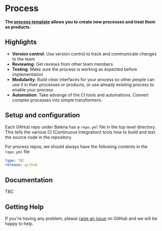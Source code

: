 # Process

**The [process template](https://github.com/product-os/process-template) allows you to create new processes and treat them as products.**

## Highlights

- **Version control**: Use version control to track and communicate changes to the team
- **Reviewing**: Get reviews from other team members
- **Testing**: Make sure the process is working as expected before implementation
- **Modularity**: Build clear interfaces for your process so other people can use it in their processes or products, or use already existing process to enable your process
- **Automation**: Take advange of the CI tools and automations. Convert complex processes into simple transformers.

## Setup and configuration

Each GitHub repo under Balena has a `repo.yml` file in the top level directory. This tells the various CI (Continuous Integration) tools how to build and test the source code in the repository.

For process repos, we should always have the following contents in the `repo.yml` file

```yaml
type: TBC
release: github

```


## Documentation

TBC

## Getting Help

If you're having any problem, please [raise an issue](https://https://github.com/product-os/process/issues/new) on GitHub and we will be happy to help.
